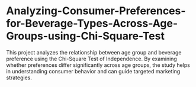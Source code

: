 # Analyzing-Consumer-Preferences-for-Beverage-Types-Across-Age-Groups-using-Chi-Square-Test
This project analyzes the relationship between age group and beverage preference using the Chi-Square Test of Independence. By examining whether preferences differ significantly across age groups, the study helps in understanding consumer behavior and can guide targeted marketing strategies.
